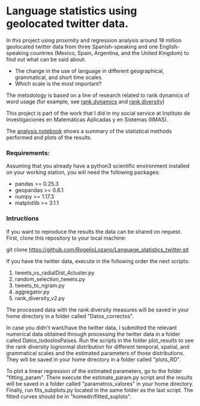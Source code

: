 # Language statistics using geolocated twitter data.

In this project using proximity and regression analysis around 18 million geolocated twitter data from three Spanish-speaking and one English-speaking countries (Mexico, Spain, Argentina, and the United Kingdom)  to find out what can be said about:

+ The change in the use of language in different geographical, grammatical, and short time scales.
+ Which scale is the most important?

The metodology is based on a line of research related to rank dynamics of word usage (for example, see [rank dynamics](https://www.frontiersin.org/articles/10.3389/fphy.2018.00045/full) and [rank diversity](https://journals.plos.org/plosone/article?id=10.1371/journal.pone.0121898))

This project is part of the work that I did in my social service at Instituto de Investigaciones en Matemáticas Aplicadas y en Sistemas (IIMAS).


The [analysis notebook](https://github.com/RogelioLozano/Language_statistics_twitter/blob/master/stat_analysis/Analysis_notebook.ipynb) shows a summary of the statistical methods performed and plots of the results.


### Requirements:
Assuming that you already have a python3 scientific environment installed on your working station, you will need the following packages:
+ pandas >= 0.25.3
+ geopandas >= 0.6.1
+ numpy >= 1.17.3
+ matplotlib >= 3.1.1

### Intructions

If you want to reproduce the results the data can be shared on request. First, clone this repository to your local machine:

git clone https://github.com/RogelioLozano/Language_statistics_twitter.git

If you have the twitter data, execute in the following order the next scripts:

1. tweets_vs_radialDist_4cluster.py
2. random_selection_tweets.py
3. tweets_to_ngram.py
4. aggregator.py
5. rank_diversity_v2.py 

The processed data with the rank diversity measures will be saved in your home directory in a folder called "Datos_correctos".

In case you didn't want/have the twitter data, I submitted the relevant numerical data obtained through processing the twitter data in a folder called Datos_todoslosPaises. Run the scripts in the folder plot_results to see the rank diversity lognormal distribution for different temporal, spatial, and grammatical scales and the estimated parameters of those distributions. They will be saved in your home directory in a folder called "plots_RD".

To plot a linear regression of the estimated parameters, go to the folder "fitting_param". There execute the estimate_param.py script and the results will be saved in a folder called "parametros_valores" in your home directory. Finally, run fits_subplots.py located in the same folder as the last script. The fitted curves should be in "homedir/fitted_suplots".
